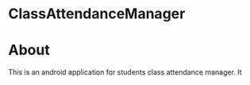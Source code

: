 # ClassAttendanceManager
# About
This is an android application for students class attendance manager.
    It 